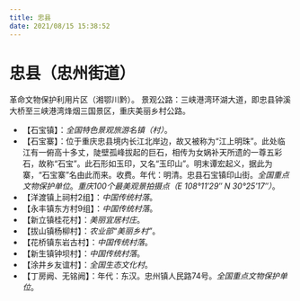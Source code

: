 ```yaml
---
title: 忠县
date: 2021/08/15 15:38:52
---
```


# 忠县（忠州街道）
革命文物保护利用片区（湘鄂川黔）。
景观公路：三峡港湾环湖大道，即忠县钟溪大桥至三峡港湾烽烟三国景区，重庆美丽乡村公路。
* 【石宝镇】：*全国特色景观旅游名镇（村）*。
* 【石宝寨】：位于重庆忠县境内长江北岸边，故又被称为“江上明珠”。此处临江有一俯高十多丈，陡壁孤峰拔起的巨石，相传为女娲补天所遗的一尊五彩石，故称“石宝”。此石形如玉印，又名“玉印山”。明末谭宏起义，据此为寨，“石宝寨”名由此而来。收费。年代：明清。忠县石宝镇印山街。*全国重点文物保护单位*。*重庆100个最美观景拍摄点（E 108°11′29″ N 30°25′17″）*。
* 【洋渡镇上祠村2组】：*中国传统村落*。
* 【永丰镇东方村9组】：*中国传统村落*。
* 【新立镇桂花村】：*美丽宜居村庄*。
* 【拔山镇杨柳村】：*农业部“美丽乡村”*。
* 【花桥镇东岩古村】：*中国传统村落*。
* 【新生镇钟坝村】：*中国传统村落*。
* 【涂井乡友谊村】：*全国生态文化村*。
* 【丁房阙、无铭阙】：年代：东汉。忠州镇人民路74号。*全国重点文物保护单位*。